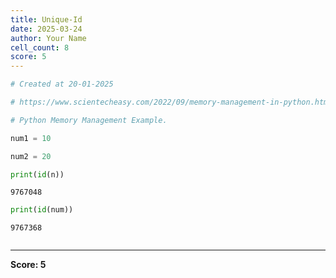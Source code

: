 ```yaml
---
title: Unique-Id
date: 2025-03-24
author: Your Name
cell_count: 8
score: 5
---
```


```python
# Created at 20-01-2025
```


```python
# https://www.scientecheasy.com/2022/09/memory-management-in-python.html/
```


```python
# Python Memory Management Example.
```


```python
num1 = 10
```


```python
num2 = 20
```


```python
print(id(n))
```

    9767048



```python
print(id(num))
```

    9767368



```python

```


---
**Score: 5**
